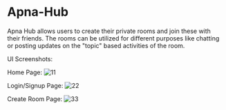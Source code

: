 # Apna-Hub

Apna Hub allows users to create their private rooms and join these with their friends.
The rooms can be utilized for different purposes like chatting or posting updates on the "topic" based activities of the room.

UI Screenshots:


Home Page:
![11](https://user-images.githubusercontent.com/89298545/217545685-5e3527b4-abc2-4923-8654-aaa7c4f1b063.jpg)


Login/Signup Page:
![22](https://user-images.githubusercontent.com/89298545/217545709-c378bde4-ec4b-4e10-a5be-d10e5074c8fa.jpg)


Create Room Page:
![33](https://user-images.githubusercontent.com/89298545/217545712-8d413cdf-499a-4400-b39d-31fffd0a1bb1.jpg)
